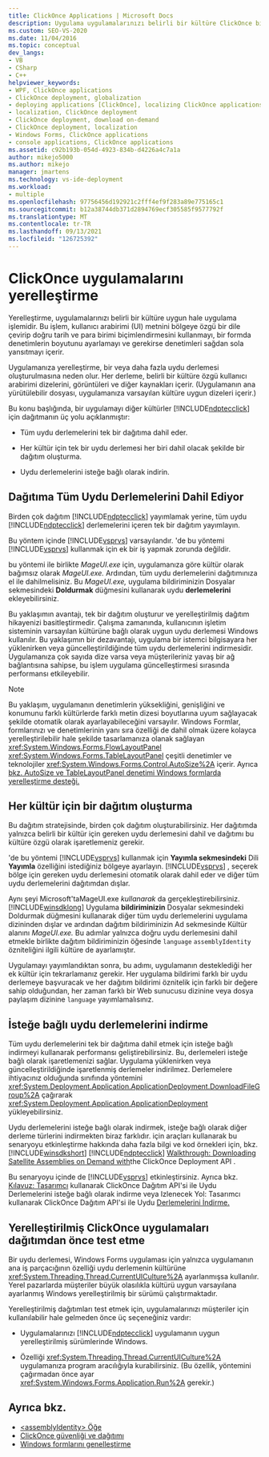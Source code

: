 ```yaml
---
title: ClickOnce Applications | Microsoft Docs
description: Uygulama uygulamalarınızı belirli bir kültüre ClickOnce bir sürüme yerelleştirmenin üç yolu hakkında bilgi edinebilirsiniz.
ms.custom: SEO-VS-2020
ms.date: 11/04/2016
ms.topic: conceptual
dev_langs:
- VB
- CSharp
- C++
helpviewer_keywords:
- WPF, ClickOnce applications
- ClickOnce deployment, globalization
- deploying applications [ClickOnce], localizing ClickOnce applications
- localization, ClickOnce deployment
- ClickOnce deployment, download on-demand
- ClickOnce deployment, localization
- Windows Forms, ClickOnce applications
- console applications, ClickOnce applications
ms.assetid: c92b193b-054d-4923-834b-d4226a4c7a1a
author: mikejo5000
ms.author: mikejo
manager: jmartens
ms.technology: vs-ide-deployment
ms.workload:
- multiple
ms.openlocfilehash: 97756456d192921c2fff4ef9f283a89e775165c1
ms.sourcegitcommit: b12a38744db371d2894769ecf305585f9577792f
ms.translationtype: MT
ms.contentlocale: tr-TR
ms.lasthandoff: 09/13/2021
ms.locfileid: "126725392"
---
```

# <a name="localize-clickonce-applications"></a>ClickOnce uygulamalarını yerelleştirme
Yerelleştirme, uygulamalarınızı belirli bir kültüre uygun hale uygulama işlemidir. Bu işlem, kullanıcı arabirimi (UI) metnini bölgeye özgü bir dile çevirip doğru tarih ve para birimi biçimlendirmesini kullanmayı, bir formda denetimlerin boyutunu ayarlamayı ve gerekirse denetimleri sağdan sola yansıtmayı içerir.

 Uygulamanıza yerelleştirme, bir veya daha fazla uydu derlemesi oluşturulmasına neden olur. Her derleme, belirli bir kültüre özgü kullanıcı arabirimi dizelerini, görüntüleri ve diğer kaynakları içerir. (Uygulamanın ana yürütülebilir dosyası, uygulamanıza varsayılan kültüre uygun dizeleri içerir.)

 Bu konu başlığında, bir uygulamayı diğer kültürler [!INCLUDE[ndptecclick](../deployment/includes/ndptecclick_md.md)] için dağıtmanın üç yolu açıklanmıştır:

- Tüm uydu derlemelerini tek bir dağıtıma dahil eder.

- Her kültür için tek bir uydu derlemesi her biri dahil olacak şekilde bir dağıtım oluşturma.

- Uydu derlemelerini isteğe bağlı olarak indirin.

## <a name="including-all-satellite-assemblies-in-a-deployment"></a>Dağıtıma Tüm Uydu Derlemelerini Dahil Ediyor
 Birden çok dağıtım [!INCLUDE[ndptecclick](../deployment/includes/ndptecclick_md.md)] yayımlamak yerine, tüm uydu [!INCLUDE[ndptecclick](../deployment/includes/ndptecclick_md.md)] derlemelerini içeren tek bir dağıtım yayımlayın.

 Bu yöntem içinde [!INCLUDE[vsprvs](../code-quality/includes/vsprvs_md.md)] varsayılandır. 'de bu yöntemi [!INCLUDE[vsprvs](../code-quality/includes/vsprvs_md.md)] kullanmak için ek bir iş yapmak zorunda değildir.

 bu yöntemi ile birlikte *MageUI.exe* için, uygulamanıza göre kültür  olarak bağımsız olarak *MageUI.exe.* Ardından, tüm uydu derlemelerini dağıtımınıza el ile dahilmelisiniz. Bu *MageUI.exe,* uygulama bildiriminizin Dosyalar sekmesindeki **Doldurmak** düğmesini kullanarak uydu **derlemelerini** ekleyebilirsiniz.

 Bu yaklaşımın avantajı, tek bir dağıtım oluşturur ve yerelleştirilmiş dağıtım hikayenizi basitleştirmedir. Çalışma zamanında, kullanıcının işletim sisteminin varsayılan kültürüne bağlı olarak uygun uydu derlemesi Windows kullanılır. Bu yaklaşımın bir dezavantajı, uygulama bir istemci bilgisayara her yüklenirken veya güncelleştirildiğinde tüm uydu derlemelerini indirmesidir. Uygulamanıza çok sayıda dize varsa veya müşterileriniz yavaş bir ağ bağlantısına sahipse, bu işlem uygulama güncelleştirmesi sırasında performansı etkileyebilir.

> [!NOTE]
> Bu yaklaşım, uygulamanın denetimlerin yüksekliğini, genişliğini ve konumunu farklı kültürlerde farklı metin dizesi boyutlarına uyum sağlayacak şekilde otomatik olarak ayarlayabileceğini varsayılır. Windows Formlar, formlarınızı ve denetimlerinin yanı sıra özelliği de dahil olmak üzere kolayca yerelleştirilebilir hale şekilde tasarlamanıza olanak sağlayan <xref:System.Windows.Forms.FlowLayoutPanel> <xref:System.Windows.Forms.TableLayoutPanel> çeşitli denetimler ve teknolojiler <xref:System.Windows.Forms.Control.AutoSize%2A> içerir.  Ayrıca [bkz. AutoSize ve TableLayoutPanel denetimi Windows formlarda yerelleştirme desteği.](/previous-versions/visualstudio/visual-studio-2010/1zkt8b33(v=vs.100))

## <a name="generate-one-deployment-for-each-culture"></a>Her kültür için bir dağıtım oluşturma
 Bu dağıtım stratejisinde, birden çok dağıtım oluşturabilirsiniz. Her dağıtımda yalnızca belirli bir kültür için gereken uydu derlemesini dahil ve dağıtımı bu kültüre özgü olarak işaretlemeniz gerekir.

 'de bu yöntemi [!INCLUDE[vsprvs](../code-quality/includes/vsprvs_md.md)] kullanmak için **Yayımla sekmesindeki** Dili **Yayımla** özelliğini istediğiniz bölgeye ayarlayın. [!INCLUDE[vsprvs](../code-quality/includes/vsprvs_md.md)] , seçerek bölge için gereken uydu derlemesini otomatik olarak dahil eder ve diğer tüm uydu derlemelerini dağıtımdan dışlar.

 Aynı şeyi Microsoft'taMageUI.exe *kullanarak* da gerçekleştirebilirsiniz. [!INCLUDE[winsdklong](../deployment/includes/winsdklong_md.md)] Uygulama **bildiriminizin** Dosyalar  sekmesindeki Doldurmak düğmesini kullanarak diğer tüm uydu derlemelerini uygulama dizininden dışlar  ve ardından dağıtım bildiriminizin Ad sekmesinde Kültür alanını  *MageUI.exe.* Bu adımlar yalnızca doğru uydu derlemesini dahil etmekle birlikte dağıtım bildiriminizin öğesinde `language` `assemblyIdentity` özniteliğini ilgili kültüre de ayarlamıştır.

 Uygulamayı yayımlandıktan sonra, bu adımı, uygulamanın desteklediği her ek kültür için tekrarlamanız gerekir. Her uygulama bildirimi farklı bir uydu derlemeye başvuracak ve her dağıtım bildirimi öznitelik için farklı bir değere sahip olduğundan, her zaman farklı bir Web sunucusu dizinine veya dosya paylaşım dizinine `language` yayımlamalısınız.

## <a name="download-satellite-assemblies-on-demand"></a>İsteğe bağlı uydu derlemelerini indirme
 Tüm uydu derlemelerini tek bir dağıtıma dahil etmek için isteğe bağlı indirmeyi kullanarak performansı geliştirebilirsiniz. Bu, derlemeleri isteğe bağlı olarak işaretlemenizi sağlar. Uygulama yüklenirken veya güncelleştirildiğinde işaretlenmiş derlemeler indirilmez. Derlemelere ihtiyacınız olduğunda sınıfında yöntemini <xref:System.Deployment.Application.ApplicationDeployment.DownloadFileGroup%2A> çağırarak <xref:System.Deployment.Application.ApplicationDeployment> yükleyebilirsiniz.

 Uydu derlemelerini isteğe bağlı olarak indirmek, isteğe bağlı olarak diğer derleme türlerini indirmekten biraz farklıdır. için araçları kullanarak bu senaryoyu etkinleştirme hakkında daha fazla bilgi ve kod örnekleri için, bkz. [!INCLUDE[winsdkshort](../debugger/debug-interface-access/includes/winsdkshort_md.md)] [!INCLUDE[ndptecclick](../deployment/includes/ndptecclick_md.md)] [Walkthrough: Downloading Satellite Assemblies on Demand with](../deployment/walkthrough-downloading-satellite-assemblies-on-demand-with-the-clickonce-deployment-api.md)the ClickOnce Deployment API .

 Bu senaryoyu içinde de [!INCLUDE[vsprvs](../code-quality/includes/vsprvs_md.md)] etkinleştirsiniz.  Ayrıca bkz. [Kılavuz: Tasarımcı](/previous-versions/visualstudio/visual-studio-2012/ms366788(v=vs.110)) kullanarak ClickOnce Dağıtım API'si ile Uydu Derlemelerini isteğe bağlı olarak indirme veya Izlenecek Yol: Tasarımcı kullanarak ClickOnce Dağıtım API'si ile Uydu [Derlemelerini İndirme.](/previous-versions/visualstudio/visual-studio-2013/ms366788(v=vs.120))

## <a name="testing-localized-clickonce-applications-before-deployment"></a>Yerelleştirilmiş ClickOnce uygulamaları dağıtımdan önce test etme
 Bir uydu derlemesi, Windows Forms uygulaması için yalnızca uygulamanın ana iş parçacığının özelliği uydu derlemenin kültürüne <xref:System.Threading.Thread.CurrentUICulture%2A> ayarlanmışsa kullanılır. Yerel pazarlarda müşteriler büyük olasılıkla kültürü uygun varsayılana ayarlanmış Windows yerelleştirilmiş bir sürümü çalıştırmaktadır.

 Yerelleştirilmiş dağıtımları test etmek için, uygulamalarınızı müşteriler için kullanılabilir hale gelmeden önce üç seçeneğiniz vardır:

- Uygulamalarınızı [!INCLUDE[ndptecclick](../deployment/includes/ndptecclick_md.md)] uygulamanın uygun yerelleştirilmiş sürümlerinde Windows.

- Özelliği <xref:System.Threading.Thread.CurrentUICulture%2A> uygulamanıza program aracılığıyla kurabilirsiniz. (Bu özellik, yöntemini çağırmadan önce ayar <xref:System.Windows.Forms.Application.Run%2A> gerekir.)

## <a name="see-also"></a>Ayrıca bkz.
- [\<assemblyIdentity> Öğe](../deployment/assemblyidentity-element-clickonce-deployment.md)
- [ClickOnce güvenliği ve dağıtımı](../deployment/clickonce-security-and-deployment.md)
- [Windows formlarını genelleştirme](/dotnet/framework/winforms/advanced/globalizing-windows-forms)